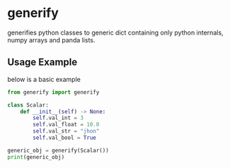 # generify
generifies python classes to generic dict containing only python internals, numpy arrays and panda lists.

## Usage Example
below is a basic example

```python
from generify import generify

class Scalar:
    def __init__(self) -> None:
        self.val_int = 3
        self.val_float = 10.0
        self.val_str = "jhon"
        self.val_bool = True

generic_obj = generify(Scalar())
print(generic_obj)
```